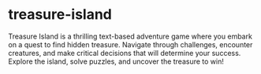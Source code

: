 # treasure-island
Treasure Island is a thrilling text-based adventure game where you embark on a quest to find hidden treasure. Navigate through challenges, encounter creatures, and make critical decisions that will determine your success. Explore the island, solve puzzles, and uncover the treasure to win!
